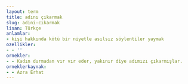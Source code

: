 ```yaml
---
layout: term
title: adını çıkarmak
slug: adini-cikarmak
lisan: Türkçe
anlamlar:
- kişi hakkında kötü bir niyetle asılsız söylentiler yaymak
ozellikler:
- - ''
ornekler:
- - Kadın durmadan vır vır eder, yakınır diye adımızı çıkarmışlar.
orneklerkaynak:
- - Azra Erhat
---
```

